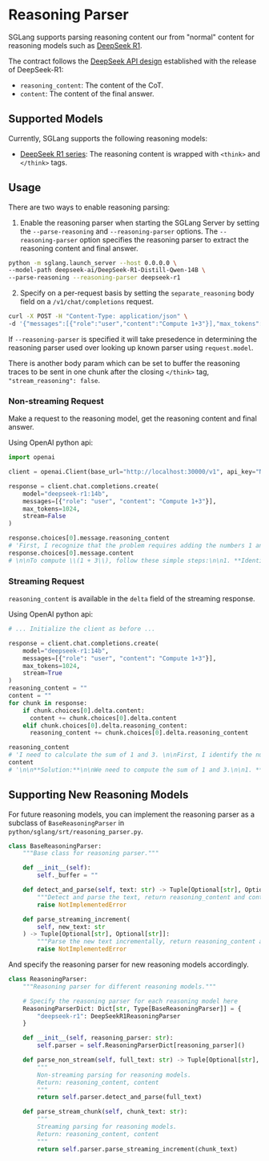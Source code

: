 # Reasoning Parser

SGLang supports parsing reasoning content our from "normal" content for reasoning models such as [DeepSeek R1](https://huggingface.co/deepseek-ai/DeepSeek-R1).

The contract follows the [DeepSeek API design](https://api-docs.deepseek.com/guides/reasoning_model) established with the release of DeepSeek-R1:

- `reasoning_content`: The content of the CoT.
- `content`: The content of the final answer.

## Supported Models

Currently, SGLang supports the following reasoning models:

- [DeepSeek R1 series](https://huggingface.co/collections/deepseek-ai/deepseek-r1-678e1e131c0169c0bc89728d): The reasoning content is wrapped with `<think>` and `</think>` tags.

## Usage

There are two ways to enable reasoning parsing:

1. Enable the reasoning parser when starting the SGLang Server by setting the `--parse-reasoning` and `--reasoning-parser` options. The `--reasoning-parser` option specifies the reasoning parser to extract the reasoning content and final answer.

```bash
python -m sglang.launch_server --host 0.0.0.0 \
--model-path deepseek-ai/DeepSeek-R1-Distill-Qwen-14B \
--parse-reasoning --reasoning-parser deepseek-r1
```

2. Specify on a per-request basis by setting the `separate_reasoning` body field on a `/v1/chat/completions` request.

```bash
curl -X POST -H "Content-Type: application/json" \
-d '{"messages":[{"role":"user","content":"Compute 1+3"}],"max_tokens":100,"model":"deepseek-r1","stream":true,"separate_reasoning":true}' http://0.0.0.0:30000/v1/chat/completions
```

If `--reasoning-parser` is specified it will take presedence in determining the reasoning parser used over looking up known parser using `request.model`.

There is another body param which can be set to buffer the reasoning traces to be sent in one chunk after the closing `</think>` tag, `"stream_reasoning": false`.

### Non-streaming Request

Make a request to the reasoning model, get the reasoning content and final answer.

Using OpenAI python api:

```python
import openai

client = openai.Client(base_url="http://localhost:30000/v1", api_key="None")

response = client.chat.completions.create(
    model="deepseek-r1:14b",
    messages=[{"role": "user", "content": "Compute 1+3"}],
    max_tokens=1024,
    stream=False
)

response.choices[0].message.reasoning_content
# 'First, I recognize that the problem requires adding the numbers 1 and 3.\n\nNext, I identify the numbers to be added, which are 1 and 3.\n\nThen, I perform the addition operation: 1 plus 3 equals 4.\n\nFinally, I conclude that the sum of 1 and 3 is 4.\n'
response.choices[0].message.content
# \n\nTo compute \\(1 + 3\\), follow these simple steps:\n\n1. **Identify the numbers to add:**  \n   The numbers are **1** and **3**.\n\n2. **Add the numbers together:**  \n   \\[\n   1 + 3 = 4\n   \\]\n\n3. **Write the final answer:**  \n   The sum of \\(1 + 3\\) is \\(\\boxed{4}\\).'
```

### Streaming Request

`reasoning_content` is available in the `delta` field of the streaming response.

Using OpenAI python api:

```python
# ... Initialize the client as before ...

response = client.chat.completions.create(
    model="deepseek-r1:14b",
    messages=[{"role": "user", "content": "Compute 1+3"}],
    max_tokens=1024,
    stream=True
)
reasoning_content = ""
content = ""
for chunk in response:
    if chunk.choices[0].delta.content:
      content += chunk.choices[0].delta.content
    elif chunk.choices[0].delta.reasoning_content:
      reasoning_content += chunk.choices[0].delta.reasoning_content

reasoning_content
# 'I need to calculate the sum of 1 and 3. \n\nFirst, I identify the numbers involved in the addition: 1 and 3.\n\nNext, I add these two numbers together to find the total.\n\nFinally, the result of the addition is 4.\n'
content
# '\n\n**Solution:**\n\nWe need to compute the sum of 1 and 3.\n\n1. **Identify the numbers to add:**\n   - Number 1\n   - Number 3\n\n2. **Add the numbers together:**\n   \\[\n   1 + 3 = 4\n   \\]\n\n3. **Final Answer:**\n   \\[\n   \\boxed{4}\n   \\]'
```

## Supporting New Reasoning Models

For future reasoning models, you can implement the reasoning parser as a subclass of `BaseReasoningParser` in `python/sglang/srt/reasoning_parser.py`.

```python
class BaseReasoningParser:
    """Base class for reasoning parser."""

    def __init__(self):
        self._buffer = ""

    def detect_and_parse(self, text: str) -> Tuple[Optional[str], Optional[str]]:
        """Detect and parse the text, return reasoning_content and content."""
        raise NotImplementedError

    def parse_streaming_increment(
        self, new_text: str
    ) -> Tuple[Optional[str], Optional[str]]:
        """Parse the new text incrementally, return reasoning_content and content."""
        raise NotImplementedError
```

And specify the reasoning parser for new reasoning models accordingly.

```python
class ReasoningParser:
    """Reasoning parser for different reasoning models."""

    # Specify the reasoning parser for each reasoning model here
    ReasoningParserDict: Dict[str, Type[BaseReasoningParser]] = {
        "deepseek-r1": DeepSeekR1ReasoningParser
    }

    def __init__(self, reasoning_parser: str):
        self.parser = self.ReasoningParserDict[reasoning_parser]()

    def parse_non_stream(self, full_text: str) -> Tuple[Optional[str], Optional[str]]:
        """
        Non-streaming parsing for reasoning models.
        Return: reasoning_content, content
        """
        return self.parser.detect_and_parse(full_text)

    def parse_stream_chunk(self, chunk_text: str):
        """
        Streaming parsing for reasoning models.
        Return: reasoning_content, content
        """
        return self.parser.parse_streaming_increment(chunk_text)
```
